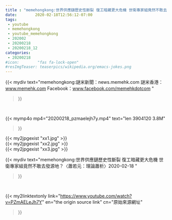 ```yaml
---
title : "memehongkong:世界供應鏈歷史性斷裂 復工暗藏更大危機 世衛專家組竟然不敢去發源地？〈蕭若元：理論蕭析〉2020-02-18 "
date:        2020-02-18T12:56:12-07:00
tags:
 - youtube
 - memehongkong
 - youtube_memehongkong
 - 202002
 - 20200218
 - 20200218_12
categories:
 - 20200218
#icon:        "fas fa-lock-open"
#resImgTeaser: teaserpics/wikipedia.org/emacs-jokes.png
---
```


{{< mydiv text="memehongkong:謎米新聞：news.memehk.com 謎米香港： www.memehk.com Facebook：www.facebook.com/memehkdotcom "
>}}
<br>


{{< mymp4o mp4="20200218_pzmaelejh7y.mp4"
text="len 3904120    3.8M"
>}}

{{< my2jpgexist "xx1.jpg" >}}<br>
{{< my2jpgexist "xx2.jpg" >}}<br>
{{< my2jpgexist "xx3.jpg" >}}<br>



{{< mydiv text="memehongkong:世界供應鏈歷史性斷裂 復工暗藏更大危機 世衛專家組竟然不敢去發源地？〈蕭若元：理論蕭析〉2020-02-18 "
>}}
<br>

{{< my2linktextonly link="https://www.youtube.com/watch?v=PZmAELeJh7Y"
en="the origin source link" cn="原始來源網址"
>}}


<br>

